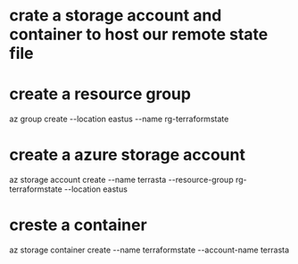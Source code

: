 # crate a storage account and container to host our remote state file
# create a resource group
az group create --location eastus --name rg-terraformstate
# create a azure storage account 
az storage account create --name terrasta --resource-group rg-terraformstate --location eastus
# creste a container
az storage container create --name terraformstate --account-name terrasta